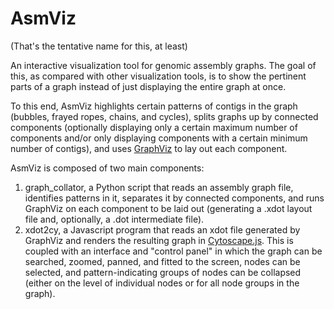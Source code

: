 # AsmViz

(That's the tentative name for this, at least)

An interactive visualization tool for genomic assembly graphs. The goal
of this, as compared with other visualization tools, is to show the
pertinent parts of a graph instead of just displaying the entire graph at once.

To this end, AsmViz highlights certain patterns of contigs in the graph
(bubbles, frayed ropes, chains, and cycles), splits graphs up by connected
components (optionally displaying only a certain maximum number of
components and/or only displaying components with a certain minimum number
of contigs), and uses [GraphViz](http://www.graphviz.org/) to lay out each
component.

AsmViz is composed of two main components:

1. graph\_collator, a Python script that reads an assembly graph file,
   identifies patterns in it, separates it by connected components, and
   runs GraphViz on each component to be laid out (generating a .xdot
   layout file and, optionally, a .dot intermediate file).
2. xdot2cy, a Javascript program that reads an xdot file generated by
   GraphViz and renders the resulting graph in
   [Cytoscape.js](http://js.cytoscape.org/). This is coupled with an
   interface and "control panel" in which the graph can be searched,
   zoomed, panned, and fitted to the screen, nodes can be selected,
   and pattern-indicating groups of nodes can be collapsed (either on
   the level of individual nodes or for all node groups in the graph).
